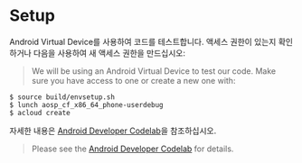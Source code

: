 # Setup
Android Virtual Device를 사용하여 코드를 테스트합니다. 
액세스 권한이 있는지 확인하거나 다음을 사용하여 새 액세스 권한을 만드십시오:
> We will be using an Android Virtual Device to test our code. Make sure you have
> access to one or create a new one with:

```shell
$ source build/envsetup.sh
$ lunch aosp_cf_x86_64_phone-userdebug
$ acloud create
```
자세한 내용은  [Android Developer
Codelab](https://source.android.com/docs/setup/start)을 참조하십시오.

> Please see the [Android Developer Codelab](https://source.android.com/docs/setup/start) for details.
